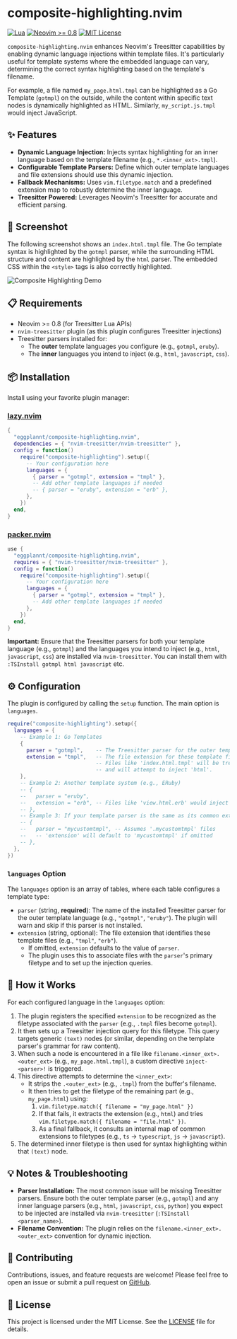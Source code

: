 # composite-highlighting.nvim

[![Lua](https://img.shields.io/badge/Lua-blue.svg?style=for-the-badge&logo=lua)](http://www.lua.org)
[![Neovim >= 0.8](https://img.shields.io/badge/Neovim-%3E%3D%200.8-blueviolet.svg?style=for-the-badge&logo=neovim)](https://neovim.io/)
[![MIT License](https://img.shields.io/badge/License-MIT-yellow.svg?style=for-the-badge)](https://opensource.org/licenses/MIT)

`composite-highlighting.nvim` enhances Neovim's Treesitter capabilities by enabling dynamic language injections within template files. It's particularly useful for template systems where the embedded language can vary, determining the correct syntax highlighting based on the template's filename.

For example, a file named `my_page.html.tmpl` can be highlighted as a Go Template (`gotmpl`) on the outside, while the content within specific text nodes is dynamically highlighted as HTML. Similarly, `my_script.js.tmpl` would inject JavaScript.

## ✨ Features

- **Dynamic Language Injection:** Injects syntax highlighting for an inner language based on the template filename (e.g., `*.<inner_ext>.tmpl`).
- **Configurable Template Parsers:** Define which outer template languages and file extensions should use this dynamic injection.
- **Fallback Mechanisms:** Uses `vim.filetype.match` and a predefined extension map to robustly determine the inner language.
- **Treesitter Powered:** Leverages Neovim's Treesitter for accurate and efficient parsing.

## 📸 Screenshot

The following screenshot shows an `index.html.tmpl` file. The Go template syntax is highlighted by the `gotmpl` parser, while the surrounding HTML structure and content are highlighted by the `html` parser. The embedded CSS within the `<style>` tags is also correctly highlighted.

![Composite Highlighting Demo](public/images/example.png)

## 📋 Requirements

- Neovim >= 0.8 (for Treesitter Lua APIs)
- `nvim-treesitter` plugin (as this plugin configures Treesitter injections)
- Treesitter parsers installed for:
  - The **outer** template languages you configure (e.g., `gotmpl`, `eruby`).
  - The **inner** languages you intend to inject (e.g., `html`, `javascript`, `css`).

## 📦 Installation

Install using your favorite plugin manager:

### [lazy.nvim](https://github.com/folke/lazy.nvim)

```lua
{
  "eggplannt/composite-highlighting.nvim",
  dependencies = { "nvim-treesitter/nvim-treesitter" },
  config = function()
    require("composite-highlighting").setup({
      -- Your configuration here
      languages = {
        { parser = "gotmpl", extension = "tmpl" },
        -- Add other template languages if needed
        -- { parser = "eruby", extension = "erb" },
      },
    })
  end,
}
```

### [packer.nvim](https://github.com/wbthomason/packer.nvim)

```lua
use {
  "eggplannt/composite-highlighting.nvim",
  requires = { "nvim-treesitter/nvim-treesitter" },
  config = function()
    require("composite-highlighting").setup({
      -- Your configuration here
      languages = {
        { parser = "gotmpl", extension = "tmpl" },
        -- Add other template languages if needed
      },
    })
  end,
}
```

**Important:** Ensure that the Treesitter parsers for both your template language (e.g., `gotmpl`) and the languages you intend to inject (e.g., `html`, `javascript`, `css`) are installed via `nvim-treesitter`. You can install them with `:TSInstall gotmpl html javascript` etc.

## ⚙️ Configuration

The plugin is configured by calling the `setup` function. The main option is `languages`.

```lua
require("composite-highlighting").setup({
  languages = {
    -- Example 1: Go Templates
    {
      parser = "gotmpl",    -- The Treesitter parser for the outer template language
      extension = "tmpl",   -- The file extension for these template files
                            -- Files like 'index.html.tmpl' will be treated as 'gotmpl'
                            -- and will attempt to inject 'html'.
    },
    -- Example 2: Another template system (e.g., ERuby)
    -- {
    --   parser = "eruby",
    --   extension = "erb", -- Files like 'view.html.erb' would inject 'html'
    -- },
    -- Example 3: If your template parser is the same as its common extension
    -- {
    --   parser = "mycustomtmpl", -- Assumes '.mycustomtmpl' files
    --   -- 'extension' will default to 'mycustomtmpl' if omitted
    -- },
  },
})
```

### `languages` Option

The `languages` option is an array of tables, where each table configures a template type:

- `parser` (string, **required**): The name of the installed Treesitter parser for the outer template language (e.g., `"gotmpl"`, `"eruby"`). The plugin will warn and skip if this parser is not installed.
- `extension` (string, optional): The file extension that identifies these template files (e.g., `"tmpl"`, `"erb"`).
  - If omitted, `extension` defaults to the value of `parser`.
  - The plugin uses this to associate files with the `parser`'s primary filetype and to set up the injection queries.

## 🚀 How it Works

For each configured language in the `languages` option:

1.  The plugin registers the specified `extension` to be recognized as the filetype associated with the `parser` (e.g., `.tmpl` files become `gotmpl`).
2.  It then sets up a Treesitter injection query for this filetype. This query targets generic `(text)` nodes (or similar, depending on the template parser's grammar for raw content).
3.  When such a node is encountered in a file like `filename.<inner_ext>.<outer_ext>` (e.g., `my_page.html.tmpl`), a custom directive `inject-<parser>!` is triggered.
4.  This directive attempts to determine the `<inner_ext>`:
    - It strips the `.<outer_ext>` (e.g., `.tmpl`) from the buffer's filename.
    - It then tries to get the filetype of the remaining part (e.g., `my_page.html`) using:
      1.  `vim.filetype.match({ filename = "my_page.html" })`
      2.  If that fails, it extracts the extension (e.g., `html`) and tries `vim.filetype.match({ filename = "file.html" })`.
      3.  As a final fallback, it consults an internal map of common extensions to filetypes (e.g., `ts` -> `typescript`, `js` -> `javascript`).
5.  The determined inner filetype is then used for syntax highlighting within that `(text)` node.

## 💡 Notes & Troubleshooting

- **Parser Installation:** The most common issue will be missing Treesitter parsers. Ensure both the outer template parser (e.g., `gotmpl`) and any inner language parsers (e.g., `html`, `javascript`, `css`, `python`) you expect to be injected are installed via `nvim-treesitter` (`:TSInstall <parser_name>`).
- **Filename Convention:** The plugin relies on the `filename.<inner_ext>.<outer_ext>` convention for dynamic injection.

## 🤝 Contributing

Contributions, issues, and feature requests are welcome! Please feel free to open an issue or submit a pull request on [GitHub](https://github.com/eggplannt/composite-highlighting.nvim).

## 📜 License

This project is licensed under the MIT License. See the [LICENSE](LICENSE) file for details.
